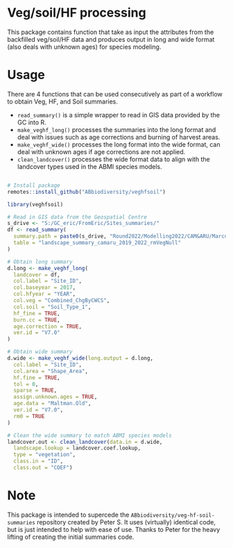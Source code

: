 # Veg/soil/HF processing

This package contains function that take as input the attributes from the backfilled veg/soil/HF data and produces output in long and wide format (also deals with unknown ages) for species modeling.

# Usage

There are 4 functions that can be used consecutively as part of a workflow to obtain Veg, HF, and Soil summaries.

+ `read_summary()` is a simple wrapper to read in GIS data provided by the GC into R.
+ `make_veghf_long()` processes the summaries into the long format and deal with issues such as age corrections and burning of harvest areas.
+ `make_veghf_wide()` processes the long format into the wide format, can deal with unknown ages if age corrections are not applied. 
+ `clean_landcover()` processes the wide format data to align with the landcover types used in the ABMI species models. 

```R

# Install package
remotes::install_github("ABbiodiversity/veghfsoil")

library(veghfsoil)

# Read in GIS data from the Geospatial Centre
s_drive <- "S:/GC_eric/FromEric/Sites_summaries/"
df <- read_summary(
  summary.path = paste0(s_drive, "Round2022/Modelling2022/CAM&ARU/Marcus_Selection_survey_year_2019_to_2022/summaries_20221101_rev00.sqlite"),
  table = "landscape_summary_camaru_2019_2022_rmVegNull"
)

# Obtain long summary
d.long <- make_veghf_long(
  landcover = df,
  col.label = "Site_ID",
  col.baseyear = 2017,
  col.hfyear = "YEAR",
  col.veg = "Combined_ChgByCWCS",
  col.soil = "Soil_Type_1",
  hf_fine = TRUE,
  burn.cc = TRUE,
  age.correction = TRUE,
  ver.id = "V7.0"
)

# Obtain wide summary
d.wide <- make_veghf_wide(long.output = d.long,
  col.label = "Site_ID",
  col.area = "Shape_Area",
  hf.fine = TRUE,
  tol = 0,
  sparse = TRUE,
  assign.unknown.ages = TRUE,
  age.data = "Maltman.Old",
  ver.id = "V7.0",
  rm0 = TRUE
)

# Clean the wide summary to match ABMI species models
landcover.out <- clean_landcover(data.in = d.wide,
  landscape.lookup = landcover.coef.lookup,
  type = "vegetation",
  class.in = "ID",
  class.out = "COEF")

```

# Note

This package is intended to supercede the `ABbiodiversity/veg-hf-soil-summaries` repository created by Peter S. It uses (virtually) identical code, but is just intended to help with ease of use. Thanks to Peter for the heavy lifting of creating the initial summaries code.   
